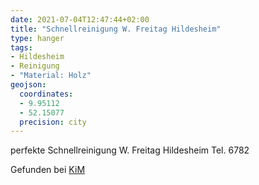 ```yaml
---
date: 2021-07-04T12:47:44+02:00
title: "Schnellreinigung W. Freitag Hildesheim"
type: hanger
tags:
- Hildesheim
- Reinigung
- "Material: Holz"
geojson:
  coordinates:
  - 9.95112
  - 52.15077
  precision: city
---
```


perfekte Schnellreinigung W. Freitag Hildesheim Tel. 6782

<div class="source">Gefunden bei <a href="https://www.neue-arbeit-brockensammlung.de/geschaefte/zweigstelle-kim/">KiM</a></div>
